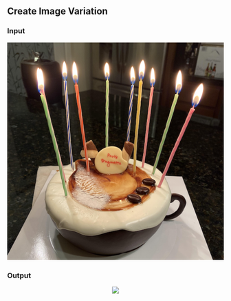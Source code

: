 ## Create Image Variation

### Input

<div align="center">
    <img src="./images/cake.png" />
</div>

### Output

<div align="center">
  <img src="https://raw.githubusercontent.com/64bit/async-openai/assets/create-image-variation/img-512x512.png" />
</div>
